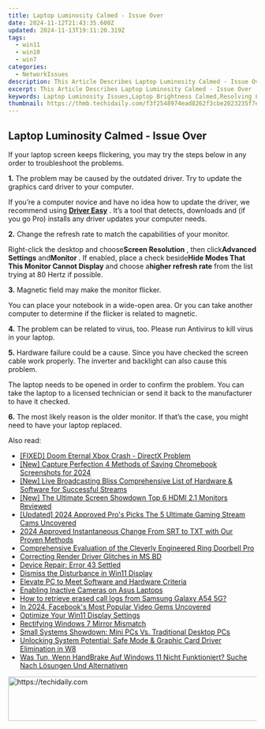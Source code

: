 ```yaml
---
title: Laptop Luminosity Calmed - Issue Over
date: 2024-11-12T21:43:35.600Z
updated: 2024-11-13T19:11:20.319Z
tags:
  - win11
  - win10
  - win7
categories:
  - NetworkIssues
description: This Article Describes Laptop Luminosity Calmed - Issue Over
excerpt: This Article Describes Laptop Luminosity Calmed - Issue Over
keywords: Laptop Luminosity Issues,Laptop Brightness Calmed,Resolving Laptop Luminance Problems,Luminous Laptop Troubleshooting,Adjusting Laptop Screen Brightness,Fix Laptop Light Sensitivity Issue,Reduce Laptop Screen Glare
thumbnail: https://thmb.techidaily.com/f3f2548974ead8262f3cbe2023235f7ed337f6212ab7a7e3e523b3fd374baa30.jpg
---
```


## Laptop Luminosity Calmed - Issue Over

 If your laptop screen keeps flickering, you may try the steps below in any order to troubleshoot the problems.

**1.** The problem may be caused by the outdated driver. Try to update the graphics card driver to your computer.

 If you’re a computer novice and have no idea how to update the driver, we recommend using [**Driver Easy**](https://tools.techidaily.com/drivereasy/download/) . It’s a tool that detects, downloads and (if you go Pro) installs any driver updates your computer needs.

**2.** Change the refresh rate to match the capabilities of your monitor.

 Right-click the desktop and choose**Screen Resolution** , then click**Advanced Settings** and**Monitor** . If enabled, place a check beside**Hide Modes That This Monitor Cannot Display** and choose a**higher refresh rate** from the list trying at 80 Hertz if possible.

**3.** Magnetic field may make the monitor flicker.

 You can place your notebook in a wide-open area. Or you can take another computer to determine if the flicker is related to magnetic.

**4.** The problem can be related to virus, too. Please run Antivirus to kill virus in your laptop.

**5.** Hardware failure could be a cause. Since you have checked the screen cable work properly. The inverter and backlight can also cause this problem.

 The laptop needs to be opened in order to confirm the problem. You can take the laptop to a licensed technician or send it back to the manufacturer to have it checked.

**6.** The most likely reason is the older monitor. If that’s the case, you might need to have your laptop replaced.

<ins class="adsbygoogle"
     style="display:block"
     data-ad-format="autorelaxed"
     data-ad-client="ca-pub-7571918770474297"
     data-ad-slot="1223367746"></ins>

<ins class="adsbygoogle"
     style="display:block"
     data-ad-client="ca-pub-7571918770474297"
     data-ad-slot="8358498916"
     data-ad-format="auto"
     data-full-width-responsive="true"></ins>

<span class="atpl-alsoreadstyle">Also read:</span>
<div><ul>
<li><a href="https://network-issues.techidaily.com/fixed-doom-eternal-xbox-crash-directx-problem/"><u>[FIXED] Doom Eternal Xbox Crash - DirectX Problem</u></a></li>
<li><a href="https://screen-mirroring-recording.techidaily.com/new-capture-perfection-4-methods-of-saving-chromebook-screenshots-for-2024/"><u>[New] Capture Perfection 4 Methods of Saving Chromebook Screenshots for 2024</u></a></li>
<li><a href="https://facebook-record-videos.techidaily.com/new-live-broadcasting-bliss-comprehensive-list-of-hardware-and-software-for-successful-streams/"><u>[New] Live Broadcasting Bliss Comprehensive List of Hardware & Software for Successful Streams</u></a></li>
<li><a href="https://vp-tips.techidaily.com/new-the-ultimate-screen-showdown-top-6-hdmi-21-monitors-reviewed/"><u>[New] The Ultimate Screen Showdown Top 6 HDMI 2.1 Monitors Reviewed</u></a></li>
<li><a href="https://video-capture.techidaily.com/updated-2024-approved-pros-picks-the-5-ultimate-gaming-stream-cams-uncovered/"><u>[Updated] 2024 Approved Pro's Picks The 5 Ultimate Gaming Stream Cams Uncovered</u></a></li>
<li><a href="https://article-tips.techidaily.com/2024-approved-instantaneous-change-from-srt-to-txt-with-our-proven-methods/"><u>2024 Approved Instantaneous Change From SRT to TXT with Our Proven Methods</u></a></li>
<li><a href="https://buynow-reviews.techidaily.com/comprehensive-evaluation-of-the-cleverly-engineered-ring-doorbell-pro/"><u>Comprehensive Evaluation of the Cleverly Engineered Ring Doorbell Pro</u></a></li>
<li><a href="https://network-issues.techidaily.com/correcting-render-driver-glitches-in-ms-bd/"><u>Correcting Render Driver Glitches in MS BD</u></a></li>
<li><a href="https://network-issues.techidaily.com/device-repair-error-43-settled/"><u>Device Repair: Error 43 Settled</u></a></li>
<li><a href="https://network-issues.techidaily.com/dismiss-the-disturbance-in-win11-display/"><u>Dismiss the Disturbance in Win11 Display</u></a></li>
<li><a href="https://network-issues.techidaily.com/elevate-pc-to-meet-software-and-hardware-criteria/"><u>Elevate PC to Meet Software and Hardware Criteria</u></a></li>
<li><a href="https://network-issues.techidaily.com/enabling-inactive-cameras-on-asus-laptops/"><u>Enabling Inactive Cameras on Asus Laptops</u></a></li>
<li><a href="https://blog-min.techidaily.com/how-to-retrieve-erased-call-logs-from-samsung-galaxy-a54-5g-by-fonelab-android-recover-call-logs/"><u>How to retrieve erased call logs from Samsung Galaxy A54 5G?</u></a></li>
<li><a href="https://facebook-video-recording.techidaily.com/in-2024-facebooks-most-popular-video-gems-uncovered/"><u>In 2024, Facebook's Most Popular Video Gems Uncovered</u></a></li>
<li><a href="https://network-issues.techidaily.com/optimize-your-win11-display-settings/"><u>Optimize Your Win11 Display Settings</u></a></li>
<li><a href="https://network-issues.techidaily.com/rectifying-windows-7-mirror-mismatch/"><u>Rectifying Windows 7 Mirror Mismatch</u></a></li>
<li><a href="https://games-able.techidaily.com/small-systems-showdown-mini-pcs-vs-traditional-desktop-pcs/"><u>Small Systems Showdown: Mini PCs Vs. Traditional Desktop PCs</u></a></li>
<li><a href="https://network-issues.techidaily.com/unlocking-system-potential-safe-mode-and-graphic-card-driver-elimination-in-w8/"><u>Unlocking System Potential: Safe Mode & Graphic Card Driver Elimination in W8</u></a></li>
<li><a href="https://some-approaches.techidaily.com/was-tun-wenn-handbrake-auf-windows-11-nicht-funktioniert-suche-nach-losungen-und-alternativen/"><u>Was Tun, Wenn HandBrake Auf Windows 11 Nicht Funktioniert? Suche Nach Lösungen Und Alternativen</u></a></li>
</ul></div>

<!-- affiliate ads begin -->
<a href="https://zebaoaffiliateprogram.pxf.io/c/5597632/2137973/21526" target="_top" id="2137973">
  <img src="//a.impactradius-go.com/display-ad/21526-2137973" border="0" alt="https://techidaily.com" width="728" height="90"/>
</a>
<img height="0" width="0" src="https://zebaoaffiliateprogram.pxf.io/i/5597632/2137973/21526" style="position:absolute;visibility:hidden;" border="0" />
<!-- affiliate ads end -->

